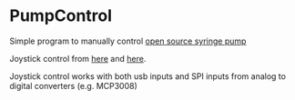 # PumpControl
Simple program to manually control [open source syringe pump](http://www.appropedia.org/Open-source_syringe_pump)

Joystick control from [here](http://winkleink.blogspot.co.uk/2013/04/raspberry-pi-unipolar-stepper-motors.html) and [here](https://github.com/qubecad/Pi_stick).

Joystick control works with both usb inputs and SPI inputs from analog to digital converters (e.g. MCP3008)
